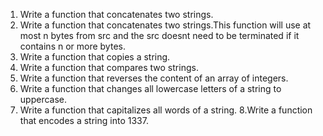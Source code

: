 1. Write a function that concatenates two strings.
2. Write a function that concatenates two strings.This function will use at most n bytes from src and the src doesnt need to be terminated if it contains n or more bytes.
3. Write a function that copies a string.
4. Write a function that compares two strings.
5. Write a function that reverses the content of an array of integers.
6. Write a function that changes all lowercase letters of a string to uppercase.
7. Write a function that capitalizes all words of a string. 
8.Write a function that encodes a string into 1337.
